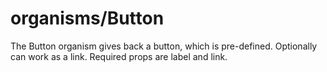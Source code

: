 <!-- firescout-component -->

# organisms/Button

The Button organism gives back a button, which is pre-defined. Optionally can work as a link. Required props are label and link.
